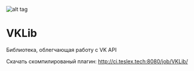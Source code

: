 ![alt tag](http://srv1.teslex.tech/images/vklib_logo.png)

# VKLib
Библиотека, облегчающая работу с VK API

Скачать скомпилированый плагин: http://ci.teslex.tech:8080/job/VKLib/
